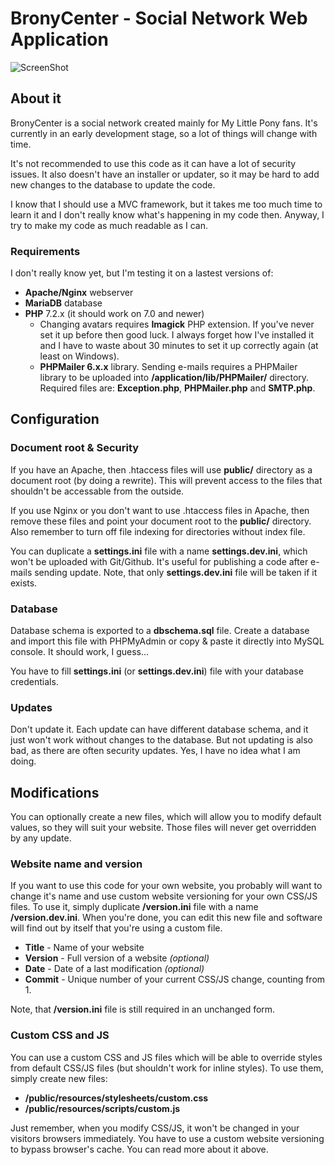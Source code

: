 # BronyCenter - Social Network Web Application

![ScreenShot](https://raw.github.com/Assertrex/BronyCenter/master/screenshots/social-index.jpg)

## About it
BronyCenter is a social network created mainly for My Little Pony fans. It's
currently in an early development stage, so a lot of things will change with time.

It's not recommended to use this code as it can have a lot of security issues. It
also doesn't have an installer or updater, so it may be hard to add new
changes to the database to update the code.

I know that I should use a MVC framework, but it takes me too much time to
learn it and I don't really know what's happening in my code then. Anyway, I try
to make my code as much readable as I can.

### Requirements
I don't really know yet, but I'm testing it on a lastest versions of:

* **Apache/Nginx** webserver
* **MariaDB** database
* **PHP** 7.2.x (it should work on 7.0 and newer)
  * Changing avatars requires **Imagick** PHP extension. If you've never set it up
    before then good luck. I always forget how I've installed it and I have to waste
    about 30 minutes to set it up correctly again (at least on Windows).
  * **PHPMailer 6.x.x** library. Sending e-mails requires a PHPMailer library to be
    uploaded into **/application/lib/PHPMailer/** directory. Required files are:
    **Exception.php**, **PHPMailer.php** and **SMTP.php**.

## Configuration

### Document root & Security
If you have an Apache, then .htaccess files will use **public/** directory as
a document root (by doing a rewrite). This will prevent access to the files
that shouldn't be accessable from the outside.

If you use Nginx or you don't want to use .htaccess files in Apache, then remove
these files and point your document root to the **public/** directory. Also
remember to turn off file indexing for directories without index file.

You can duplicate a **settings.ini** file with a name **settings.dev.ini**, which
won't be uploaded with Git/Github. It's useful for publishing a code after e-mails
sending update. Note, that only **settings.dev.ini** file will be taken if it
exists.

### Database
Database schema is exported to a **dbschema.sql** file. Create a database and
import this file with PHPMyAdmin or copy & paste it directly into MySQL console.
It should work, I guess...

You have to fill **settings.ini** (or **settings.dev.ini**) file with your database
credentials.

### Updates
Don't update it. Each update can have different database schema, and it just
won't work without changes to the database. But not updating is also bad, as there
are often security updates. Yes, I have no idea what I am doing.

## Modifications
You can optionally create a new files, which will allow you to modify default
values, so they will suit your website. Those files will never get overridden
by any update.

### Website name and version
If you want to use this code for your own website, you probably will want to
change it's name and use custom website versioning for your own CSS/JS files.
To use it, simply duplicate **/version.ini** file with a name
**/version.dev.ini**. When you're done, you can edit this new file and software
will find out by itself that you're using a custom file.

* **Title** - Name of your website
* **Version** - Full version of a website *(optional)*
* **Date** - Date of a last modification *(optional)*
* **Commit** - Unique number of your current CSS/JS change, counting from 1.

Note, that **/version.ini** file is still required in an unchanged form.

### Custom CSS and JS
You can use a custom CSS and JS files which will be able to override styles from
default CSS/JS files (but shouldn't work for inline styles). To use them, simply
create new files:

* **/public/resources/stylesheets/custom.css**
* **/public/resources/scripts/custom.js**

Just remember, when you modify CSS/JS, it won't be changed in your visitors
browsers immediately. You have to use a custom website versioning to
bypass browser's cache. You can read more about it above.
